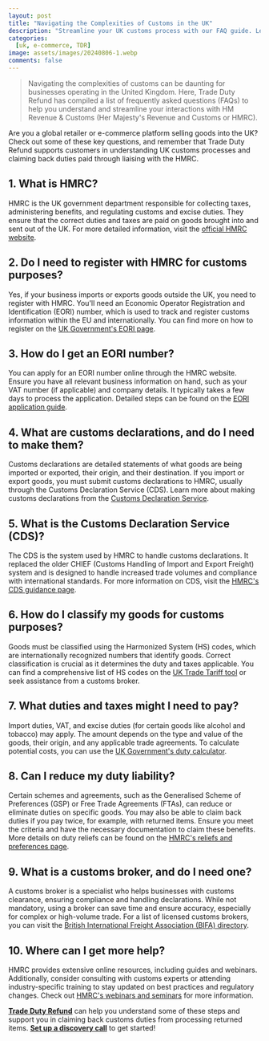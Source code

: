 ```yaml
---
layout: post
title: "Navigating the Complexities of Customs in the UK"
description: "Streamline your UK customs process with our FAQ guide. Learn about HMRC registration, EORI numbers, customs declarations, and duty reliefs. Get expert help now!."
categories:
  [uk, e-commerce, TDR]
image: assets/images/20240806-1.webp
comments: false
---
```

> Navigating the complexities of customs can be daunting for businesses operating in the United Kingdom. Here, Trade Duty Refund has compiled a list of frequently asked questions (FAQs) to help you understand and streamline your interactions with HM Revenue & Customs (Her Majesty's Revenue and Customs or HMRC).

Are you a global retailer or e-commerce platform selling goods into the UK? Check out some of these key questions, and remember that Trade Duty Refund supports customers in understanding UK customs processes and claiming back duties paid through liaising with the HMRC.

## 1. What is HMRC?
HMRC is the UK government department responsible for collecting taxes, administering benefits, and regulating customs and excise duties. They ensure that the correct duties and taxes are paid on goods brought into and sent out of the UK. For more detailed information, visit the [official HMRC website](https://www.gov.uk/government/organisations/hm-revenue-customs).

## 2. Do I need to register with HMRC for customs purposes?
Yes, if your business imports or exports goods outside the UK, you need to register with HMRC. You'll need an Economic Operator Registration and Identification (EORI) number, which is used to track and register customs information within the EU and internationally. You can find more on how to register on the [UK Government's EORI page](https://www.gov.uk/eori).

## 3. How do I get an EORI number?
You can apply for an EORI number online through the HMRC website. Ensure you have all relevant business information on hand, such as your VAT number (if applicable) and company details. It typically takes a few days to process the application. Detailed steps can be found on the [EORI application guide](https://www.gov.uk/eori).

## 4. What are customs declarations, and do I need to make them?
Customs declarations are detailed statements of what goods are being imported or exported, their origin, and their destination. If you import or export goods, you must submit customs declarations to HMRC, usually through the Customs Declaration Service (CDS). Learn more about making customs declarations from the [Customs Declaration Service](https://www.gov.uk/guidance/customs-declaration-service).

## 5. What is the Customs Declaration Service (CDS)?
The CDS is the system used by HMRC to handle customs declarations. It replaced the older CHIEF (Customs Handling of Import and Export Freight) system and is designed to handle increased trade volumes and compliance with international standards. For more information on CDS, visit the [HMRC's CDS guidance page](https://www.gov.uk/guidance/customs-declaration-service).

## 6. How do I classify my goods for customs purposes?
Goods must be classified using the Harmonized System (HS) codes, which are internationally recognized numbers that identify goods. Correct classification is crucial as it determines the duty and taxes applicable. You can find a comprehensive list of HS codes on the [UK Trade Tariff tool](https://www.gov.uk/trade-tariff) or seek assistance from a customs broker.

## 7. What duties and taxes might I need to pay?
Import duties, VAT, and excise duties (for certain goods like alcohol and tobacco) may apply. The amount depends on the type and value of the goods, their origin, and any applicable trade agreements. To calculate potential costs, you can use the [UK Government's duty calculator](https://www.gov.uk/guidance/using-the-customs-declaration-service-to-work-out-the-value-of-your-goods).

## 8. Can I reduce my duty liability?
Certain schemes and agreements, such as the Generalised Scheme of Preferences (GSP) or Free Trade Agreements (FTAs), can reduce or eliminate duties on specific goods. You may also be able to claim back duties if you pay twice, for example, with returned items. Ensure you meet the criteria and have the necessary documentation to claim these benefits. More details on duty reliefs can be found on the [HMRC's reliefs and preferences page](https://www.gov.uk/guidance/reliefs-and-preferences).

## 9. What is a customs broker, and do I need one?
A customs broker is a specialist who helps businesses with customs clearance, ensuring compliance and handling declarations. While not mandatory, using a broker can save time and ensure accuracy, especially for complex or high-volume trade. For a list of licensed customs brokers, you can visit the [British International Freight Association (BIFA) directory](https://www.bifa.org/).

## 10. Where can I get more help?
HMRC provides extensive online resources, including guides and webinars. Additionally, consider consulting with customs experts or attending industry-specific training to stay updated on best practices and regulatory changes. Check out [HMRC's webinars and seminars](https://www.gov.uk/guidance/help-and-support-for-import-and-export) for more information.

[**Trade Duty Refund**](https://tradedutyrefund.com) can help you understand some of these steps and support you in claiming back customs duties from processing returned items. [**Set up a discovery call**](https://zcal.co/i/ipvlgNrr) to get started!
